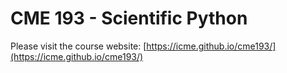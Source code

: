 # CME 193 - Scientific Python

Please visit the course website: [https://icme.github.io/cme193/](https://icme.github.io/cme193/)
